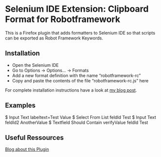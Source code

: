 # Selenium IDE Extension: Clipboard Format for Robotframework

This is a Firefox plugin that adds formatters to Selenium IDE so that scripts can be exported as Robot Framework Keywords.

## Installation

* Open the Selenium IDE
* Go to Options → Options… → Formats
* Add a new format definition with the name “robotframework-rc”
* Copy and paste the contents of the file “robotframework-rc.js” here

For complete installation instructions have a look at [my blog post](http://blog.codecentric.de).

## Examples

$ Input Text  labeltext=Test  Value
$ Select From List  feldId  Test
$ Input Text  feldId2  AnotherValue
$ Textfield Should Contain  verifyValue  feldId  Test


## Useful Ressources
[Blog about this Plugin](http://blog.codecentric.de/en/2012/02/recording-robot-framework-keywords-with-selenium-ide/)


